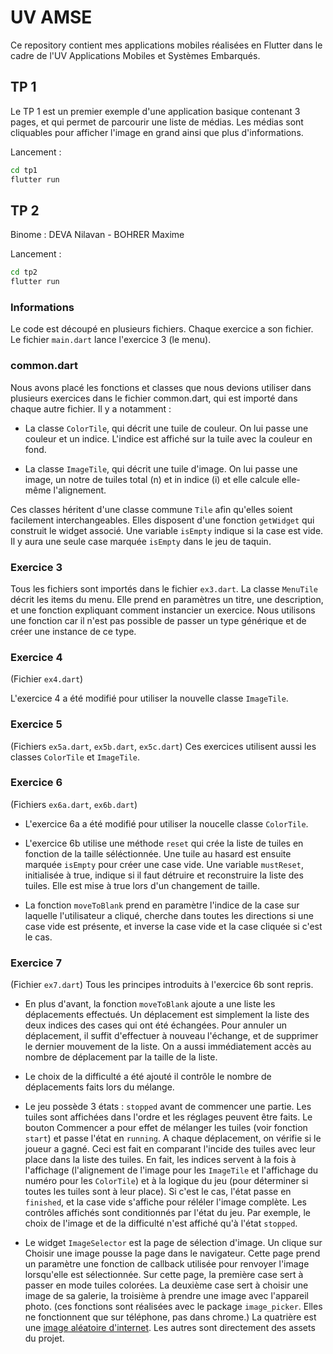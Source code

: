 UV AMSE
=======

Ce repository contient mes applications mobiles réalisées en Flutter dans le cadre de l'UV Applications Mobiles et Systèmes Embarqués.

TP 1
----

Le TP 1 est un premier exemple d'une application basique contenant 3 pages, et qui permet de parcourir une liste de médias. Les médias sont cliquables pour afficher l'image en grand ainsi que plus d'informations.

Lancement :
```bash
cd tp1
flutter run
```

TP 2
----

Binome : DEVA Nilavan - BOHRER Maxime

Lancement :
```bash
cd tp2
flutter run
```

### Informations

Le code est découpé en plusieurs fichiers. Chaque exercice a son fichier. Le fichier `main.dart` lance l'exercice 3 (le menu).

### common.dart

Nous avons placé les fonctions et classes que nous devions utiliser dans plusieurs exercices dans le fichier common.dart, qui est importé dans chaque autre fichier. Il y a notamment :

- La classe `ColorTile`, qui décrit une tuile de couleur. On lui passe une couleur et un indice. L'indice est affiché sur la tuile avec la couleur en fond.

- La classe `ImageTile`, qui décrit une tuile d'image. On lui passe une image, un notre de tuiles total (n) et in indice (i) et elle calcule elle-même l'alignement.

Ces classes héritent d'une classe commune `Tile` afin qu'elles soient facilement interchangeables. Elles disposent d'une fonction `getWidget` qui construit le widget associé. Une variable `isEmpty` indique si la case est vide. Il y aura une seule case marquée `isEmpty` dans le jeu de taquin.

### Exercice 3

Tous les fichiers sont importés dans le fichier `ex3.dart`. La classe `MenuTile` décrit les items du menu. Elle prend en paramètres un titre, une description, et une fonction expliquant comment instancier un exercice. Nous utilisons une fonction car il n'est pas possible de passer un type générique et de créer une instance de ce type.

### Exercice 4

(Fichier `ex4.dart`)

L'exercice 4 a été modifié pour utiliser la nouvelle classe `ImageTile`.

### Exercice 5

(Fichiers `ex5a.dart`, `ex5b.dart`, `ex5c.dart`) Ces exercices utilisent aussi les classes `ColorTile` et `ImageTile`.

### Exercice 6

(Fichiers `ex6a.dart`, `ex6b.dart`)

- L'exercice 6a a été modifié pour utiliser la noucelle classe `ColorTile`.

- L'exercice 6b utilise une méthode `reset` qui crée la liste de tuiles en fonction de la taille séléctionnée. Une tuile au hasard est ensuite marquée `isEmpty` pour créer une case vide. Une variable `mustReset`, initialisée à true, indique si il faut détruire et reconstruire la liste des tuiles. Elle est mise à true lors d'un changement de taille.

- La fonction `moveToBlank` prend en paramètre l'indice de la case sur laquelle l'utilisateur a cliqué, cherche dans toutes les directions si une case vide est présente, et inverse la case vide et la case cliquée si c'est le cas.

### Exercice 7

(Fichier `ex7.dart`)
Tous les principes introduits à l'exercice 6b sont repris.

- En plus d'avant, la fonction `moveToBlank` ajoute a une liste les déplacements effectués. Un déplacement est simplement la liste des deux indices des cases qui ont été échangées. Pour annuler un déplacement, il suffit d'effectuer à nouveau l'échange, et de supprimer le dernier mouvement de la liste. On a aussi immédiatement accès au nombre de déplacement par la taille de la liste.

- Le choix de la difficulté a été ajouté il contrôle le nombre de déplacements faits lors du mélange.

- Le jeu possède 3 états : `stopped` avant de commencer une partie. Les tuiles sont affichées dans l'ordre et les réglages peuvent être faits. Le bouton Commencer a pour effet de mélanger les tuiles (voir fonction `start`) et passe l'état en `running`. A chaque déplacement, on vérifie si le joueur a gagné. Ceci est fait en comparant l'incide des tuiles avec leur place dans la liste des tuiles. En fait, les indices servent à la fois à l'affichage (l'alignement de l'image pour les `ImageTile` et l'affichage du numéro pour les `ColorTile`) et à la logique du jeu (pour déterminer si toutes les tuiles sont à leur place). Si c'est le cas, l'état passe en `finished`, et la case vide s'affiche pour réléler l'image complète. Les contrôles affichés sont conditionnés par l'état du jeu. Par exemple, le choix de l'image et de la difficulté n'est affiché qu'à l'état `stopped`.

- Le widget `ImageSelector` est la page de sélection d'image. Un clique sur Choisir une image pousse la page dans le navigateur. Cette page prend un paramètre une fonction de callback utilisée pour renvoyer l'image lorsqu'elle est sélectionnée. Sur cette page, la première case sert à passer en mode tuiles colorées. La deuxième case sert à choisir une image de sa galerie, la troisième à prendre une image avec l'appareil photo. (ces fonctions sont réalisées avec le package `image_picker`. Elles ne fonctionnent que sur téléphone, pas dans chrome.) La quatrière est une [image aléatoire d'internet](https://picsum.photos/512). Les autres sont directement des assets du projet.